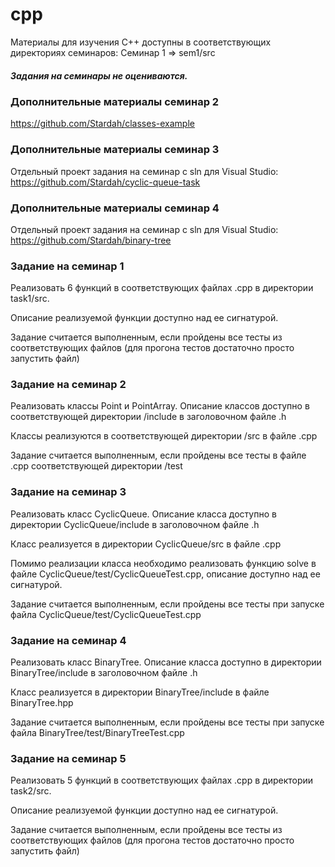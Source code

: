 # cpp
Материалы для изучения C++ доступны в соответствующих директориях семинаров:
Семинар 1 => sem1/src

##### Задания на семинары не оцениваются.

### Дополнительные материалы семинар 2
https://github.com/Stardah/classes-example

### Дополнительные материалы семинар 3
Отдельный проект задания на семинар с sln для Visual Studio:
https://github.com/Stardah/cyclic-queue-task

### Дополнительные материалы семинар 4
Отдельный проект задания на семинар с sln для Visual Studio:
https://github.com/Stardah/binary-tree

### Задание на семинар 1
Реализовать 6 функций в соответствующих файлах .cpp в директории task1/src.

Описание реализуемой функции доступно над ее сигнатурой.

Задание считается выполненным, если пройдены все тесты из соответствующих файлов
(для прогона тестов достаточно просто запустить файл)

### Задание на семинар 2
Реализовать классы Point и PointArray. Описание классов доступно в соответствующей директории
/include в заголовочном файле .h

Классы реализуются в соответствующей директории /src в файле .cpp

Задание считается выполненным, если пройдены все тесты в файле .cpp соответствующей директории /test
 
 ### Задание на семинар 3
Реализовать класс CyclicQueue. Описание класса доступно в директории CyclicQueue/include в заголовочном файле .h
  
Класс реализуется в директории CyclicQueue/src в файле .cpp

Помимо реализации класса необходимо реализовать функцию solve в файле CyclicQueue/test/CyclicQueueTest.cpp,
описание доступно над ее сигнатурой.

Задание считается выполненным, если пройдены все тесты при запуске файла CyclicQueue/test/CyclicQueueTest.cpp

 ### Задание на семинар 4
Реализовать класс BinaryTree. Описание класса доступно в директории BinaryTree/include в заголовочном файле .h
  
Класс реализуется в директории BinaryTree/include в файле BinaryTree.hpp

Задание считается выполненным, если пройдены все тесты при запуске файла BinaryTree/test/BinaryTreeTest.cpp

### Задание на семинар 5
Реализовать 5 функций в соответствующих файлах .cpp в директории task2/src.

Описание реализуемой функции доступно над ее сигнатурой.

Задание считается выполненным, если пройдены все тесты из соответствующих файлов
(для прогона тестов достаточно просто запустить файл)